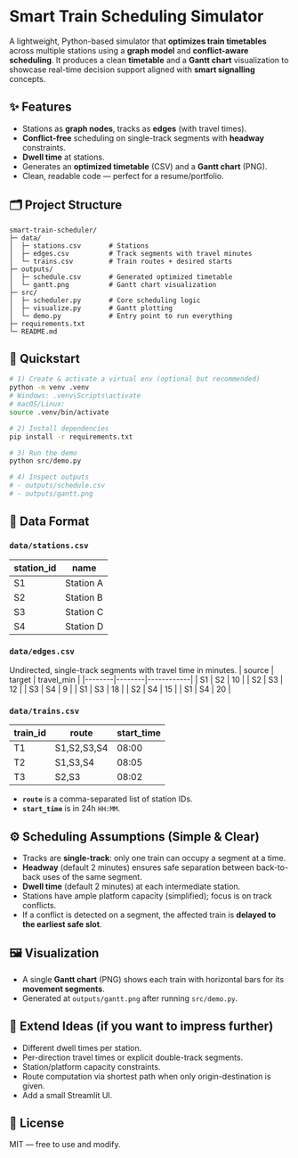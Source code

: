 # Smart Train Scheduling Simulator

A lightweight, Python-based simulator that **optimizes train timetables** across multiple stations using a **graph model** and **conflict-aware scheduling**. It produces a clean **timetable** and a **Gantt chart** visualization to showcase real-time decision support aligned with **smart signalling** concepts.

## ✨ Features
- Stations as **graph nodes**, tracks as **edges** (with travel times).
- **Conflict-free** scheduling on single-track segments with **headway** constraints.
- **Dwell time** at stations.
- Generates an **optimized timetable** (CSV) and a **Gantt chart** (PNG).
- Clean, readable code — perfect for a resume/portfolio.

## 🗂 Project Structure
```
smart-train-scheduler/
├─ data/
│  ├─ stations.csv       # Stations
│  ├─ edges.csv          # Track segments with travel minutes
│  └─ trains.csv         # Train routes + desired starts
├─ outputs/
│  ├─ schedule.csv       # Generated optimized timetable
│  └─ gantt.png          # Gantt chart visualization
├─ src/
│  ├─ scheduler.py       # Core scheduling logic
│  ├─ visualize.py       # Gantt plotting
│  └─ demo.py            # Entry point to run everything
├─ requirements.txt
└─ README.md
```

## 🚀 Quickstart

```bash
# 1) Create & activate a virtual env (optional but recommended)
python -m venv .venv
# Windows: .venv\Scripts\activate
# macOS/Linux:
source .venv/bin/activate

# 2) Install dependencies
pip install -r requirements.txt

# 3) Run the demo
python src/demo.py

# 4) Inspect outputs
# - outputs/schedule.csv
# - outputs/gantt.png
```

## 🧩 Data Format

### `data/stations.csv`
| station_id | name       |
|------------|------------|
| S1         | Station A  |
| S2         | Station B  |
| S3         | Station C  |
| S4         | Station D  |

### `data/edges.csv`
Undirected, single-track segments with travel time in minutes.
| source | target | travel_min |
|--------|--------|------------|
| S1     | S2     | 10         |
| S2     | S3     | 12         |
| S3     | S4     | 9          |
| S1     | S3     | 18         |
| S2     | S4     | 15         |
| S1     | S4     | 20         |

### `data/trains.csv`
| train_id | route            | start_time |
|----------|------------------|------------|
| T1       | S1,S2,S3,S4      | 08:00      |
| T2       | S1,S3,S4         | 08:05      |
| T3       | S2,S3            | 08:02      |

- **`route`** is a comma-separated list of station IDs.
- **`start_time`** is in 24h `HH:MM`.

## ⚙️ Scheduling Assumptions (Simple & Clear)
- Tracks are **single-track**: only one train can occupy a segment at a time.
- **Headway** (default 2 minutes) ensures safe separation between back-to-back uses of the same segment.
- **Dwell time** (default 2 minutes) at each intermediate station.
- Stations have ample platform capacity (simplified); focus is on track conflicts.
- If a conflict is detected on a segment, the affected train is **delayed to the earliest safe slot**.

## 🖼 Visualization
- A single **Gantt chart** (PNG) shows each train with horizontal bars for its **movement segments**.
- Generated at `outputs/gantt.png` after running `src/demo.py`.

## 🧪 Extend Ideas (if you want to impress further)
- Different dwell times per station.
- Per-direction travel times or explicit double-track segments.
- Station/platform capacity constraints.
- Route computation via shortest path when only origin-destination is given.
- Add a small Streamlit UI.

## 📜 License
MIT — free to use and modify.

